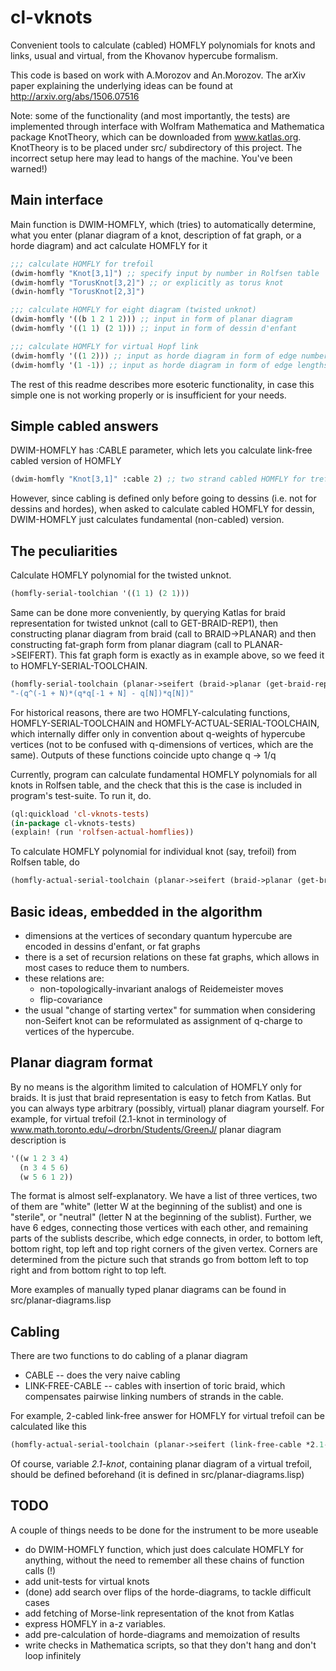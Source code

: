 cl-vknots
=========

Convenient tools to calculate (cabled) HOMFLY polynomials for knots
and links, usual and virtual, from the Khovanov hypercube formalism.


This code is based on  work with A.Morozov and An.Morozov. The arXiv paper explaining
the underlying ideas can be found at http://arxiv.org/abs/1506.07516

Note: some of the functionality (and most importantly, the tests) are implemented through
interface with Wolfram Mathematica and Mathematica package KnotTheory, which can be
downloaded from www.katlas.org. KnotTheory is to be placed under src/ subdirectory of this project.
The incorrect setup here may lead to hangs of the machine. You've been warned!)

Main interface
--------------

Main function is DWIM-HOMFLY, which (tries) to automatically determine,
what you enter (planar diagram of a knot, description of fat graph, or a horde diagram)
and act calculate HOMFLY for it

```lisp
;;; calculate HOMFLY for trefoil
(dwim-homfly "Knot[3,1]") ;; specify input by number in Rolfsen table
(dwim-homfly "TorusKnot[3,2]") ;; or explicitly as torus knot
(dwin-homfly "TorusKnot[2,3]")
```

```lisp
;;; calculate HOMFLY for eight diagram (twisted unknot)
(dwim-homfly '((b 1 2 1 2))) ;; input in form of planar diagram
(dwim-homfly '((1 1) (2 1))) ;; input in form of dessin d'enfant
```

```lisp
;;; calculate HOMFLY for virtual Hopf link
(dwim-homfly '((1 2))) ;; input as horde diagram in form of edge numbers
(dwim-homfly '(1 -1)) ;; input as horde diagram in form of edge lengths
```


The rest of this readme describes more esoteric functionality, in case
this simple one is not working properly or is insufficient for your needs.

Simple cabled answers
---------------------

DWIM-HOMFLY has :CABLE parameter, which lets you calculate link-free cabled
version of HOMFLY

```lisp
(dwim-homfly "Knot[3,1]" :cable 2) ;; two strand cabled HOMFLY for trefoil
```

However, since cabling is defined only before going to dessins (i.e. not for dessins and hordes),
when asked to calculate cabled HOMFLY for dessin, DWIM-HOMFLY just calculates fundamental (non-cabled)
version.

The peculiarities
-----------------

Calculate HOMFLY polynomial for the twisted unknot.
```lisp
(homfly-serial-toolchian '((1 1) (2 1)))
```

Same can be done more conveniently, by querying Katlas for braid representation for twisted unknot
(call to GET-BRAID-REP1), then constructing planar diagram from braid (call to BRAID->PLANAR)
and then constructing fat-graph form from planar diagram (call to PLANAR->SEIFERT).
This fat graph form is exactly as in example above, so we feed it to HOMFLY-SERIAL-TOOLCHAIN.
```lisp
(homfly-serial-toolchain (planar->seifert (braid->planar (get-braid-rep1 (wm-torus-knot 1 2)))))
"-(q^(-1 + N)*(q*q[-1 + N] - q[N])*q[N])"			 
```

For historical reasons, there are two HOMFLY-calculating functions, HOMFLY-SERIAL-TOOLCHAIN and
HOMFLY-ACTUAL-SERIAL-TOOLCHAIN, which internally differ only in convention about q-weights
of hypercube vertices (not to be confused with q-dimensions of vertices, which are the same).
Outputs of these functions coincide upto change q -> 1/q


Currently, program can calculate fundamental HOMFLY polynomials for all knots in Rolfsen table,
and the check that this is the case is included in program's test-suite.
To run it, do.
```lisp
(ql:quickload 'cl-vknots-tests)
(in-package cl-vknots-tests)
(explain! (run 'rolfsen-actual-homflies))
```

To calculate HOMFLY polynomial for individual knot (say, trefoil) from Rolfsen table, do
```lisp
(homfly-actual-serial-toolchain (planar->seifert (braid->planar (get-braid-rep1 "Knot[3,1]"))))
```


Basic ideas, embedded in the algorithm
--------------------------------------

  * dimensions at the vertices of secondary quantum hypercube are encoded in dessins d'enfant,
    or fat graphs
  * there is a set of recursion relations on these fat graphs, which allows in most cases
    to reduce them to numbers.
  * these relations are:
    * non-topologically-invariant analogs of Reidemeister moves
    * flip-covariance
  * the usual "change of starting vertex" for summation when considering non-Seifert knot
    can be reformulated as assignment of q-charge to vertices of the hypercube.



Planar diagram format
---------------------

By no means is the algorithm limited to calculation of HOMFLY only for braids.
It is just that braid representation is easy to fetch from Katlas. But you can
always type arbitrary (possibly, virtual) planar diagram yourself.
For example, for virtual trefoil (2.1-knot in terminology of www.math.toronto.edu/~drorbn/Students/GreenJ/
planar diagram description is
```lisp
'((w 1 2 3 4)
  (n 3 4 5 6)
  (w 5 6 1 2))
```
The format is almost self-explanatory. We have a list of three vertices, two of them are "white"
(letter W at the beginning of the sublist) and one is "sterile", or "neutral" (letter N at the beginning
of the sublist). Further, we have 6 edges, connecting those vertices with each other, and
remaining parts of the sublists describe, which edge connects, in order, to bottom left, bottom right, top left
and top right corners of the given vertex. Corners are determined from the picture such that strands go
from bottom left to top right and from bottom right to top left.

More examples of manually typed planar diagrams can be found in src/planar-diagrams.lisp


Cabling
-------

There are two functions to do cabling of a planar diagram
  * CABLE -- does the very naive cabling
  * LINK-FREE-CABLE -- cables with insertion of toric braid, which compensates pairwise
  linking numbers of strands in the cable.

For example, 2-cabled link-free answer for HOMFLY for virtual trefoil can be calculated
like this
```lisp
(homfly-actual-serial-toolchain (planar->seifert (link-free-cable *2.1-knot*)))
```
Of course, variable *2.1-knot*, containing planar diagram of a virtual trefoil,
should be defined beforehand (it is defined in src/planar-diagrams.lisp)


TODO
----

  A couple of things needs to be done for the instrument to be more useable

  * do DWIM-HOMFLY function, which just does calculate HOMFLY for anything,
    without the need to remember all these chains of function calls (!)
  * add unit-tests for virtual knots
  * (done) add search over flips of the horde-diagrams, to tackle difficult cases
  * add fetching of Morse-link representation of the knot from Katlas
  * express HOMFLY in a-z variables.
  * add pre-calculation of horde-diagrams and memoization of results
  * write checks in Mathematica scripts, so that they don't hang and don't loop infinitely
